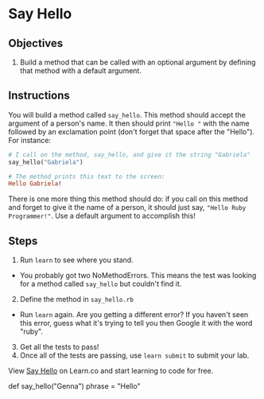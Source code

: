 # Say Hello

## Objectives

1. Build a method that can be called with an optional argument by defining that method with a default argument.

## Instructions

You will build a method called `say_hello`. This method should accept the argument of a person's name. It then should print `"Hello "` with the name followed by an exclamation point (don't forget that space after the "Hello"). For instance:

```ruby
# I call on the method, say_hello, and give it the string "Gabriela" 
say_hello("Gabriela")

# The method prints this text to the screen:
Hello Gabriela!
```

There is one more thing this method should do: if you call on this method and forget to give it the name of a person, it should just say, `"Hello Ruby Programmer!"`. Use a default argument to accomplish this!

## Steps

1. Run `learn` to see where you stand. 
  * You probably got two NoMethodErrors. This means the test was looking for a method called `say_hello` but couldn't find it.
2. Define the method in `say_hello.rb`
  * Run `learn` again. Are you getting a different error? If you haven't seen this error, guess what it's trying to tell you then Google it with the word "ruby".
3. Get all the tests to pass!
4. Once all of the tests are passing, use `learn submit` to submit your lab. 

<p data-visibility='hidden'>View <a href='https://learn.co/lessons/say-hello-ruby' title='Say Hello'>Say Hello</a> on Learn.co and start learning to code for free.</p>
def say_hello("Genna")
phrase = "Hello"
